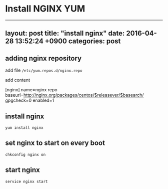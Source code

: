 # Install NGINX YUM
---
layout: post
title:  "install nginx"
date:   2016-04-28 13:52:24 +0900
categories: post
---

## adding nginx repository
add file `/etc/yum.repos.d/nginx.repo`

add content

[nginx]
name=nginx repo
baseurl=http://nginx.org/packages/centos/$releasever/$basearch/
gpgcheck=0
enabled=1

## install nginx
```
yum install nginx
```

## set nginx to start on every boot
```
chkconfig nginx on
```

## start nginx
```
service nginx start
```

